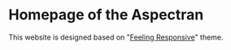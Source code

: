 # Homepage of the Aspectran

This website is designed based on "[Feeling Responsive](https://phlow.github.io/feeling-responsive/)" theme.
